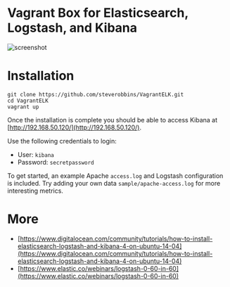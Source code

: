 Vagrant Box for Elasticsearch, Logstash, and Kibana
===

![screenshot](https://i.imgur.com/YcUS7ff.png)

# Installation

```
git clone https://github.com/steverobbins/VagrantELK.git
cd VagrantELK
vagrant up
```

Once the installation is complete you should be able to access Kibana at
[http://192.168.50.120/](http://192.168.50.120/).

Use the following credentials to login:

* User: `kibana`
* Password: `secretpassword`

To get started, an example Apache `access.log` and Logstash configuration is
included.  Try adding your own data `sample/apache-access.log` for more interesting metrics.

# More

* [https://www.digitalocean.com/community/tutorials/how-to-install-elasticsearch-logstash-and-kibana-4-on-ubuntu-14-04](https://www.digitalocean.com/community/tutorials/how-to-install-elasticsearch-logstash-and-kibana-4-on-ubuntu-14-04)
* [https://www.elastic.co/webinars/logstash-0-60-in-60](https://www.elastic.co/webinars/logstash-0-60-in-60)
